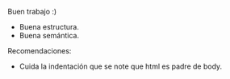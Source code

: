 Buen trabajo :)

- Buena estructura.
- Buena semántica.

Recomendaciones:

- Cuida la indentación que se note que html es padre de body.
